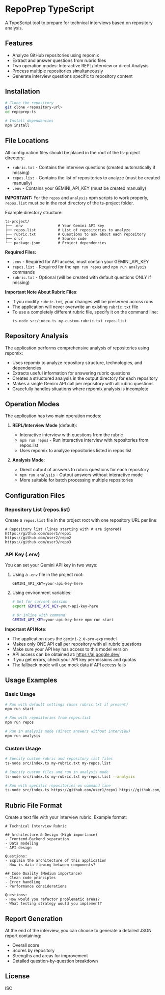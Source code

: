 # RepoPrep TypeScript

A TypeScript tool to prepare for technical interviews based on repository analysis.

## Features

- Analyze GitHub repositories using repomix
- Extract and answer questions from rubric files
- Two operation modes: Interactive REPL/Interview or direct Analysis
- Process multiple repositories simultaneously
- Generate interview questions specific to repository content

## Installation

```bash
# Clone the repository
git clone <repository-url>
cd repoprep-ts

# Install dependencies
npm install
```

## File Locations

All configuration files should be placed in the root of the ts-project directory:

- `rubric.txt` - Contains the interview questions (created automatically if missing)
- `repos.list` - Contains the list of repositories to analyze (must be created manually)
- `.env` - Contains your GEMINI_API_KEY (must be created manually)

**IMPORTANT:** For the `repos` and `analysis` npm scripts to work properly, `repos.list` must be in the root directory of the ts-project folder.

Example directory structure:
```
ts-project/
├── .env                # Your Gemini API key
├── repos.list          # List of repositories to analyze
├── rubric.txt          # Questions to ask about each repository
├── src/                # Source code
└── package.json        # Project dependencies
```

**Required Files:**
- `.env` - Required for API access, must contain your GEMINI_API_KEY
- `repos.list` - Required for the `npm run repos` and `npm run analysis` commands
- `rubric.txt` - Optional (will be created with default questions ONLY if missing)

**Important Note About Rubric Files**:
- If you modify `rubric.txt`, your changes will be preserved across runs
- The application will never overwrite an existing `rubric.txt` file
- To use a completely different rubric file, specify it on the command line:
  ```
  ts-node src/index.ts my-custom-rubric.txt repos.list
  ```

## Repository Analysis

The application performs comprehensive analysis of repositories using repomix:

- Uses repomix to analyze repository structure, technologies, and dependencies
- Extracts useful information for answering rubric questions
- Creates a structured analysis in the output directory for each repository
- Makes a single Gemini API call per repository with all rubric questions
- Gracefully handles situations where repomix analysis is incomplete

## Operation Modes

The application has two main operation modes:

1. **REPL/Interview Mode** (default):
   - Interactive interview with questions from the rubric
   - `npm run repos` - Run interactive interview with repositories from repos.list
   - Uses repomix to analyze repositories listed in repos.list

2. **Analysis Mode**:
   - Direct output of answers to rubric questions for each repository
   - `npm run analysis` - Output answers without interactive mode
   - More suitable for batch processing multiple repositories

## Configuration Files

### Repository List (repos.list)

Create a `repos.list` file in the project root with one repository URL per line:

```
# Repository list (lines starting with # are ignored)
https://github.com/user1/repo1
https://github.com/user2/repo2
https://github.com/user3/repo3
```

### API Key (.env)

You can set your Gemini API key in two ways:

1. Using a `.env` file in the project root:
   ```
   GEMINI_API_KEY=your-api-key-here
   ```

2. Using environment variables:
   ```bash
   # Set for current session
   export GEMINI_API_KEY=your-api-key-here
   
   # Or inline with command
   GEMINI_API_KEY=your-api-key-here npm run start
   ```

**Important API Note:**
- The application uses the `gemini-2.0-pro-exp` model
- Makes only ONE API call per repository with all rubric questions
- Make sure your API key has access to this model version
- API access can be obtained at: https://ai.google.dev/
- If you get errors, check your API key permissions and quotas
- The fallback mode will use mock data if API access fails

## Usage Examples

### Basic Usage

```bash
# Run with default settings (uses rubric.txt if present)
npm run start

# Run with repositories from repos.list
npm run repos

# Run in analysis mode (direct answers without interview)
npm run analysis
```

### Custom Usage

```bash
# Specify custom rubric and repository list files
ts-node src/index.ts my-rubric.txt my-repos.list

# Specify custom files and run in analysis mode
ts-node src/index.ts my-rubric.txt my-repos.list --analysis

# Run with specific repositories on command line
ts-node src/index.ts https://github.com/user1/repo1 https://github.com/user2/repo2
```

## Rubric File Format

Create a text file with your interview rubric. Example format:

```
# Technical Interview Rubric

## Architecture & Design (High importance)
- Frontend-Backend separation
- Data modeling
- API design

Questions:
- Explain the architecture of this application
- How is data flowing between components?

## Code Quality (Medium importance)
- Clean code principles
- Error handling
- Performance considerations

Questions:
- How would you refactor problematic areas?
- What testing strategy would you implement?
```

## Report Generation

At the end of the interview, you can choose to generate a detailed JSON report containing:
- Overall score
- Scores by repository
- Strengths and areas for improvement
- Detailed question-by-question breakdown

## License

ISC